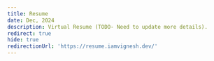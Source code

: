 ```yaml
---
title: Resume
date: Dec, 2024
description: Virtual Resume (TODO- Need to update more details).
redirect: true
hide: true
redirectionUrl: 'https://resume.iamvignesh.dev/'
---
```

